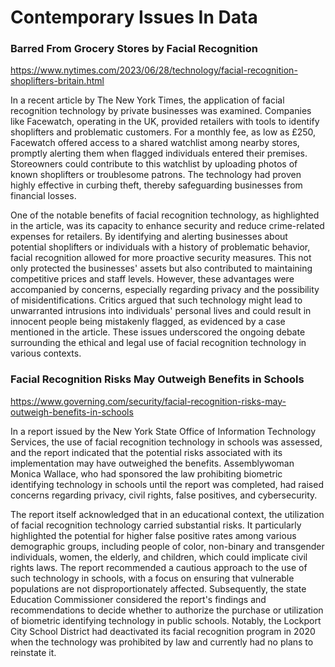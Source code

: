 # Contemporary Issues In Data  
  
### Barred From Grocery Stores by Facial Recognition
https://www.nytimes.com/2023/06/28/technology/facial-recognition-shoplifters-britain.html
  
    
      

In a recent article by The New York Times, the application of facial recognition technology by private businesses was examined. Companies like Facewatch, operating in the UK, provided retailers with tools to identify shoplifters and problematic customers. For a monthly fee, as low as £250, Facewatch offered access to a shared watchlist among nearby stores, promptly alerting them when flagged individuals entered their premises. Storeowners could contribute to this watchlist by uploading photos of known shoplifters or troublesome patrons. The technology had proven highly effective in curbing theft, thereby safeguarding businesses from financial losses.

One of the notable benefits of facial recognition technology, as highlighted in the article, was its capacity to enhance security and reduce crime-related expenses for retailers. By identifying and alerting businesses about potential shoplifters or individuals with a history of problematic behavior, facial recognition allowed for more proactive security measures. This not only protected the businesses' assets but also contributed to maintaining competitive prices and staff levels. However, these advantages were accompanied by concerns, especially regarding privacy and the possibility of misidentifications. Critics argued that such technology might lead to unwarranted intrusions into individuals' personal lives and could result in innocent people being mistakenly flagged, as evidenced by a case mentioned in the article. These issues underscored the ongoing debate surrounding the ethical and legal use of facial recognition technology in various contexts.

### Facial Recognition Risks May Outweigh Benefits in Schools
https://www.governing.com/security/facial-recognition-risks-may-outweigh-benefits-in-schools  
  
    
      


In a report issued by the New York State Office of Information Technology Services, the use of facial recognition technology in schools was assessed, and the report indicated that the potential risks associated with its implementation may have outweighed the benefits. Assemblywoman Monica Wallace, who had sponsored the law prohibiting biometric identifying technology in schools until the report was completed, had raised concerns regarding privacy, civil rights, false positives, and cybersecurity.

The report itself acknowledged that in an educational context, the utilization of facial recognition technology carried substantial risks. It particularly highlighted the potential for higher false positive rates among various demographic groups, including people of color, non-binary and transgender individuals, women, the elderly, and children, which could implicate civil rights laws. The report recommended a cautious approach to the use of such technology in schools, with a focus on ensuring that vulnerable populations are not disproportionately affected. Subsequently, the state Education Commissioner considered the report's findings and recommendations to decide whether to authorize the purchase or utilization of biometric identifying technology in public schools. Notably, the Lockport City School District had deactivated its facial recognition program in 2020 when the technology was prohibited by law and currently had no plans to reinstate it.
